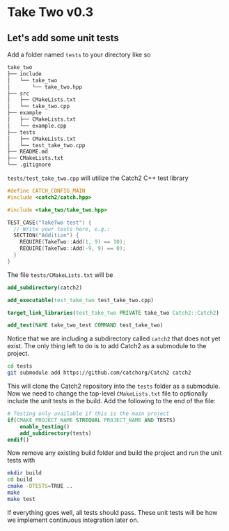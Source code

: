 # Take Two v0.3

## Let's add some unit tests

Add a folder named `tests` to your directory like so

```bash
take_two
├── include
│   └── take_two
│       └── take_two.hpp
├── src
│   ├── CMakeLists.txt
│   └── take_two.cpp
├── example
│   ├── CMakeLists.txt
│   └── example.cpp
├── tests
│   ├── CMakeLists.txt
│   └── test_take_two.cpp
├── README.md
├── CMakeLists.txt
└── .gitignore
```

`tests/test_take_two.cpp` will utilize the Catch2 C++ test library 

```cpp
#define CATCH_CONFIG_MAIN
#include <catch2/catch.hpp>

#include <take_two/take_two.hpp>

TEST_CASE("TakeTwo test") {
  // Write your tests here, e.g.:
  SECTION("Addition") {
    REQUIRE(TakeTwo::Add(1, 9) == 10);
    REQUIRE(TakeTwo::Add(-9, 9) == 0);
  }
}
```

The file `tests/CMakeLists.txt` will be

```cmake
add_subdirectory(catch2)

add_executable(test_take_two test_take_two.cpp)

target_link_libraries(test_take_two PRIVATE take_two Catch2::Catch2)

add_test(NAME take_two_test COMMAND test_take_two)
```

Notice that we are including a subdirectory called `catch2` that does not yet exist. The only thing left to do is to add Catch2 as a submodule to the project.

```bash
cd tests
git submodule add https://github.com/catchorg/Catch2 catch2
```

This will clone the Catch2 repository into the `tests` folder as a submodule. Now we need to change the top-level `CMakeLists.txt` file to optionally include the unit tests in the build. Add the following to the end of the file:

```cmake
# Testing only available if this is the main project
if(CMAKE_PROJECT_NAME STREQUAL PROJECT_NAME AND TESTS)
    enable_testing()
    add_subdirectory(tests)
endif()
```

Now remove any existing build folder and build the project and run the unit tests with

```bash
mkdir build
cd build
cmake -DTESTS=TRUE ..
make
make test
```

If everything goes well, all tests should pass. These unit tests will be how we implement continuous integration later on.
